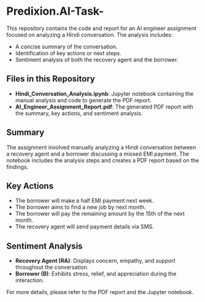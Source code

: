 # Predixion.AI-Task-
This repository contains the code and report for an AI engineer assignment focused on analyzing a Hindi conversation. The analysis includes:

- A concise summary of the conversation.
- Identification of key actions or next steps.
- Sentiment analysis of both the recovery agent and the borrower.

## Files in this Repository

- **Hindi_Conversation_Analysis.ipynb**: Jupyter notebook containing the manual analysis and code to generate the PDF report.
- **AI_Engineer_Assignment_Report.pdf**: The generated PDF report with the summary, key actions, and sentiment analysis.

## Summary

The assignment involved manually analyzing a Hindi conversation between a recovery agent and a borrower discussing a missed EMI payment. The notebook includes the analysis steps and creates a PDF report based on the findings.

## Key Actions

- The borrower will make a half EMI payment next week.
- The borrower aims to find a new job by next month.
- The borrower will pay the remaining amount by the 15th of the next month.
- The recovery agent will send payment details via SMS.

## Sentiment Analysis

- **Recovery Agent (RA)**: Displays concern, empathy, and support throughout the conversation.
- **Borrower (B)**: Exhibits stress, relief, and appreciation during the interaction.

For more details, please refer to the PDF report and the Jupyter notebook.
